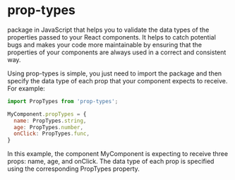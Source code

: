 # prop-types
package in JavaScript that helps you to validate the data types of the properties passed to your React components. It helps to catch potential bugs and makes your code more maintainable by ensuring that the properties of your components are always used in a correct and consistent way.

Using prop-types is simple, you just need to import the package and then specify the data type of each prop that your component expects to receive. For example:

```javascript
import PropTypes from 'prop-types';

MyComponent.propTypes = {
  name: PropTypes.string,
  age: PropTypes.number,
  onClick: PropTypes.func,
}
```

In this example, the component MyComponent is expecting to receive three props: name, age, and onClick. The data type of each prop is specified using the corresponding PropTypes property.